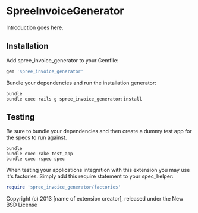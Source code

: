 SpreeInvoiceGenerator
=====================

Introduction goes here.

Installation
------------

Add spree_invoice_generator to your Gemfile:

```ruby
gem 'spree_invoice_generator'
```

Bundle your dependencies and run the installation generator:

```shell
bundle
bundle exec rails g spree_invoice_generator:install
```

Testing
-------

Be sure to bundle your dependencies and then create a dummy test app for the specs to run against.

```shell
bundle
bundle exec rake test_app
bundle exec rspec spec
```

When testing your applications integration with this extension you may use it's factories.
Simply add this require statement to your spec_helper:

```ruby
require 'spree_invoice_generator/factories'
```

Copyright (c) 2013 [name of extension creator], released under the New BSD License
